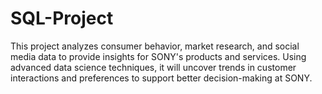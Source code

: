 # SQL-Project
This project analyzes consumer behavior, market research, and social media data to provide insights for SONY's products and services. Using advanced data science techniques, it will uncover trends in customer interactions and preferences to support better decision-making at SONY.
